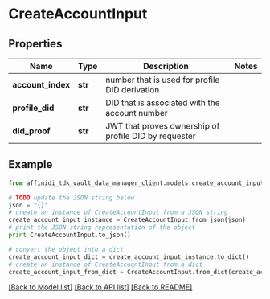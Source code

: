 # CreateAccountInput

## Properties

| Name              | Type    | Description                                           | Notes |
| ----------------- | ------- | ----------------------------------------------------- | ----- |
| **account_index** | **str** | number that is used for profile DID derivation        |
| **profile_did**   | **str** | DID that is associated with the account number        |
| **did_proof**     | **str** | JWT that proves ownership of profile DID by requester |

## Example

```python
from affinidi_tdk_vault_data_manager_client.models.create_account_input import CreateAccountInput

# TODO update the JSON string below
json = "{}"
# create an instance of CreateAccountInput from a JSON string
create_account_input_instance = CreateAccountInput.from_json(json)
# print the JSON string representation of the object
print CreateAccountInput.to_json()

# convert the object into a dict
create_account_input_dict = create_account_input_instance.to_dict()
# create an instance of CreateAccountInput from a dict
create_account_input_from_dict = CreateAccountInput.from_dict(create_account_input_dict)
```

[[Back to Model list]](../README.md#documentation-for-models) [[Back to API list]](../README.md#documentation-for-api-endpoints) [[Back to README]](../README.md)
